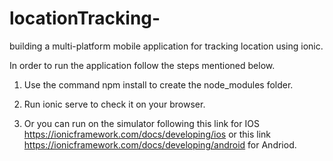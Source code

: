 # locationTracking-
building a multi-platform mobile application for tracking location using ionic. 

In order to run the application follow the steps mentioned below.

1. Use the command npm install to create the node_modules folder.

2. Run ionic serve to check it on your browser. 

3. Or you can run on the simulator following this link for IOS https://ionicframework.com/docs/developing/ios or this link https://ionicframework.com/docs/developing/android for Andriod. 
